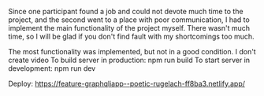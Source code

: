 Since one participant found a job and could not devote much time to the project, and the second went to a place with poor communication, I had to implement the main functionality of the project myself. There wasn't much time, so I will be glad if you don't find fault with my shortcomings too much.

The most functionality was implemented, but not in a good condition.
I don't create video
To build server in production: npm run build
To start server in development: npm run dev

Deploy: https://feature-graphqliapp--poetic-rugelach-ff8ba3.netlify.app/
